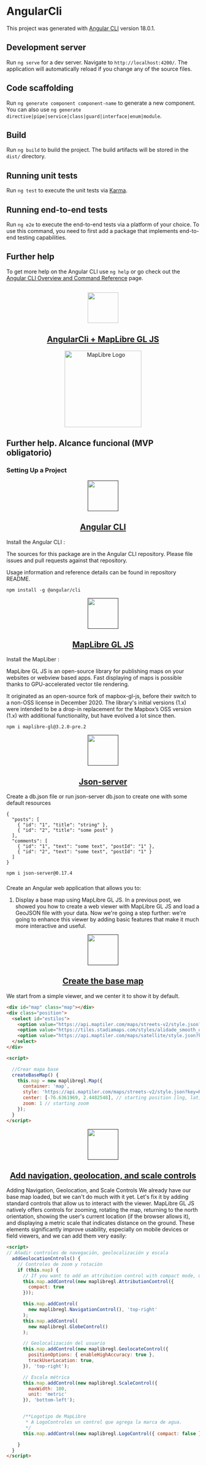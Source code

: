 # AngularCli

This project was generated with [Angular CLI](https://github.com/angular/angular-cli) version 18.0.1.

## Development server

Run `ng serve` for a dev server. Navigate to `http://localhost:4200/`. The application will automatically reload if you change any of the source files.

## Code scaffolding

Run `ng generate component component-name` to generate a new component. You can also use `ng generate directive|pipe|service|class|guard|interface|enum|module`.

## Build

Run `ng build` to build the project. The build artifacts will be stored in the `dist/` directory.

## Running unit tests

Run `ng test` to execute the unit tests via [Karma](https://karma-runner.github.io).

## Running end-to-end tests

Run `ng e2e` to execute the end-to-end tests via a platform of your choice. To use this command, you need to first add a package that implements end-to-end testing capabilities.

## Further help

To get more help on the Angular CLI use `ng help` or go check out the [Angular CLI Overview and Command Reference](https://angular.dev/tools/cli) page.

##

<p align="center">
  <a href="https://builderbot.vercel.app/">
    <picture>
      <img src="https://builderbot.vercel.app/assets/thumbnail-vector.png" height="80">
    </picture>
    <h2 align="center">AngularCli + MapLibre GL JS
</h2>
  </a>
</p>
<p align="center">
  <picture>
    <source media="(prefers-color-scheme: dark)" srcset="https://maplibre.org/img/maplibre-logos/maplibre-logo-for-dark-bg.svg">
    <source media="(prefers-color-scheme: light)" srcset="https://maplibre.org/img/maplibre-logos/maplibre-logo-for-light-bg.svg">
    <img alt="MapLibre Logo" src="https://maplibre.org/img/maplibre-logos/maplibre-logo-for-light-bg.svg" width="200">
  </picture>
</p>

## Further help. Alcance funcional (MVP obligatorio)

### Setting Up a Project

<p align="center">
  <a href="">
    <picture>
      <img  height="80">
    </picture>
    <h2 align="center">Angular CLI </h2>
  </a>
</p>
Install the Angular CLI :

The sources for this package are in the Angular CLI repository. Please file issues and pull requests against that repository.

Usage information and reference details can be found in repository README.

```
npm install -g @angular/cli
```

<p align="center">
  <a href="">
    <picture>
      <img  height="80">
    </picture>
    <h2 align="center">MapLibre GL JS </h2>
  </a>
</p>
Install the MapLiber :

MapLibre GL JS is an open-source library for publishing maps on your websites or webview based apps. Fast displaying of maps is possible thanks to GPU-accelerated vector tile rendering.

It originated as an open-source fork of mapbox-gl-js, before their switch to a non-OSS license in December 2020. The library's initial versions (1.x) were intended to be a drop-in replacement for the Mapbox’s OSS version (1.x) with additional functionality, but have evolved a lot since then.

```
npm i maplibre-gl@3.2.0-pre.2
```

<p align="center">
  <a href="">
    <picture>
      <img  height="80">
    </picture>
    <h2 align="center">Json-server </h2>
  </a>
</p>

Create a db.json file or run json-server db.json to create one with some default resources

```
{
  "posts": [
    { "id": "1", "title": "string" },
    { "id": "2", "title": "some post" }
  ],
  "comments": [
    { "id": "1", "text": "some text", "postId": "1" },
    { "id": "2", "text": "some text", "postId": "1" }
  ]
}

```

```
npm i json-server@0.17.4
```

###

Create an Angular web application that allows you to:

1. Display a base map using MapLibre GL JS.
   In a previous post, we showed you how to create a web viewer with MapLibre GL JS and load a GeoJSON file with your data. Now we're going a step further: we're going to enhance this viewer by adding basic features that make it much more interactive and useful.

<p align="center">
  <a href="">
    <picture>
      <img  height="80">
    </picture>
    <h2 align="center">Create the base map  </h2>
  </a>
</p>

We start from a simple viewer, and we center it to show it by default.

```html
<div id="map" class="map"></div>
<div class="position">
  <select id="estilos">
    <option value="https://api.maptiler.com/maps/streets-v2/style.json?key=R92AyDPGHtv4Pg0yOSsx">Calles - Claro</option>
    <option value="https://tiles.stadiamaps.com/styles/alidade_smooth_dark.json">Oscuro</option>
    <option value="https://api.maptiler.com/maps/satellite/style.json?key=R92AyDPGHtv4Pg0yOSsx">Satélite</option>
  </select>
</div>

<script>

  //Crear mapa base
  createBaseMap() {
    this.map = new maplibregl.Map({
      container: 'map',
      style: 'https://api.maptiler.com/maps/streets-v2/style.json?key=R92AyDPGHtv4Pg0yOSsx', // stylesheet location
      center: [-76.6361969, 2.4482548], // starting position [lng, lat]
      zoom: 1 // starting zoom
    });
  }
</script>
```

<p align="center">
  <a href="">
    <picture>
      <img  height="80">
    </picture>
    <h2 align="center">Add navigation, geolocation, and scale controls  </h2>
  </a>
</p>
Adding Navigation, Geolocation, and Scale Controls
We already have our base map loaded, but we can't do much with it yet. Let's fix it by adding standard controls that allow us to interact with the viewer. MapLibre GL JS natively offers controls for zooming, rotating the map, returning to the north orientation, showing the user's current location (if the browser allows it), and displaying a metric scale that indicates distance on the ground. These elements significantly improve usability, especially on mobile devices or field viewers, and we can add them very easily:

```html
<script>
// Añadir controles de navegación, geolocalización y escala
  addGeolocationCntrols() {
    // Controles de zoom y rotación
    if (this.map) {
      // If you want to add an attribution control with compact mode, use the following:
      this.map.addControl(new maplibregl.AttributionControl({
        compact: true
      }));

      this.map.addControl(
        new maplibregl.NavigationControl(), 'top-right'
      );
      this.map.addControl(
        new maplibregl.GlobeControl()
      );

      // Geolocalización del usuario
      this.map.addControl(new maplibregl.GeolocateControl({
        positionOptions: { enableHighAccuracy: true },
        trackUserLocation: true,
      }), 'top-right');

      // Escala métrica
      this.map.addControl(new maplibregl.ScaleControl({
        maxWidth: 100,
        unit: 'metric'
      }), 'bottom-left');


      /**Logotipo de MapLibre
       * A LogoControles un control que agrega la marca de agua.
       */
      this.map.addControl(new maplibregl.LogoControl({ compact: false }));

    }
  }
</script>
```

